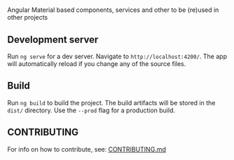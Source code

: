 # <ngz-material />

Angular Material based components, services and other to be (re)used in other projects

## Development server

Run `ng serve` for a dev server. Navigate to `http://localhost:4200/`. The app will automatically reload if you change any of the source files.

## Build

Run `ng build` to build the project. The build artifacts will be stored in the `dist/` directory. Use the `--prod` flag for a production build.

## CONTRIBUTING

For info on how to contribute, see: [CONTRIBUTING.md](https://gist.github.com/intellegens-hr/af5c71bd2dac31db2c566c4983956067)
